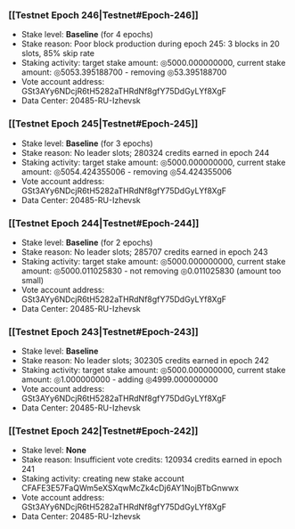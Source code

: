 ### [[Testnet Epoch 246|Testnet#Epoch-246]]
* Stake level: **Baseline** (for 4 epochs)
* Stake reason: Poor block production during epoch 245: 3 blocks in 20 slots, 85% skip rate
* Staking activity: target stake amount: ◎5000.000000000, current stake amount: ◎5053.395188700 - removing ◎53.395188700
* Vote account address: GSt3AYy6NDcjR6tH5282aTHRdNf8gfY75DdGyLYf8XgF
* Data Center: 20485-RU-Izhevsk
### [[Testnet Epoch 245|Testnet#Epoch-245]]
* Stake level: **Baseline** (for 3 epochs)
* Stake reason: No leader slots; 280324 credits earned in epoch 244
* Staking activity: target stake amount: ◎5000.000000000, current stake amount: ◎5054.424355006 - removing ◎54.424355006
* Vote account address: GSt3AYy6NDcjR6tH5282aTHRdNf8gfY75DdGyLYf8XgF
* Data Center: 20485-RU-Izhevsk
### [[Testnet Epoch 244|Testnet#Epoch-244]]
* Stake level: **Baseline** (for 2 epochs)
* Stake reason: No leader slots; 285707 credits earned in epoch 243
* Staking activity: target stake amount: ◎5000.000000000, current stake amount: ◎5000.011025830 - not removing ◎0.011025830 (amount too small)
* Vote account address: GSt3AYy6NDcjR6tH5282aTHRdNf8gfY75DdGyLYf8XgF
* Data Center: 20485-RU-Izhevsk
### [[Testnet Epoch 243|Testnet#Epoch-243]]
* Stake level: **Baseline**
* Stake reason: No leader slots; 302305 credits earned in epoch 242
* Staking activity: target stake amount: ◎5000.000000000, current stake amount: ◎1.000000000 - adding ◎4999.000000000
* Vote account address: GSt3AYy6NDcjR6tH5282aTHRdNf8gfY75DdGyLYf8XgF
* Data Center: 20485-RU-Izhevsk
### [[Testnet Epoch 242|Testnet#Epoch-242]]
* Stake level: **None**
* Stake reason: Insufficient vote credits: 120934 credits earned in epoch 241
* Staking activity: creating new stake account CFAFE3E57FaQWm5eXSXqwMcZk4cDj6AY1NojBTbGnwwx
* Vote account address: GSt3AYy6NDcjR6tH5282aTHRdNf8gfY75DdGyLYf8XgF
* Data Center: 20485-RU-Izhevsk